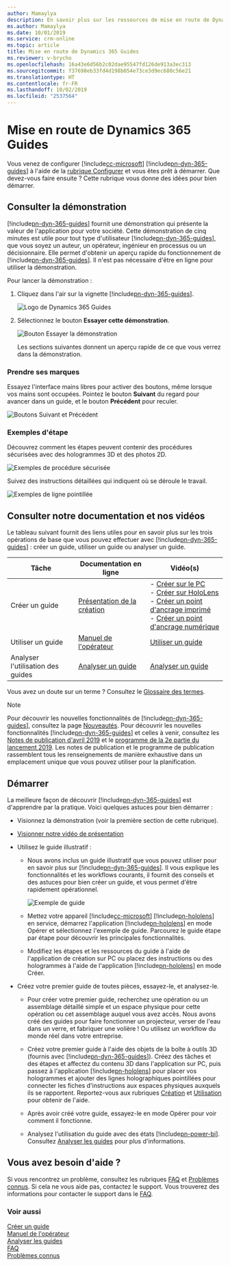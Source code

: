 ```yaml
---
author: Mamaylya
description: En savoir plus sur les ressources de mise en route de Dynamics 365 Guides
ms.author: Mamaylya
ms.date: 10/01/2019
ms.service: crm-online
ms.topic: article
title: Mise en route de Dynamics 365 Guides
ms.reviewer: v-brycho
ms.openlocfilehash: 16a43e6d56b2c02dae95547fd126de913a3ec313
ms.sourcegitcommit: f37698eb33fd4d198b054e73ce3d9ec680c56e21
ms.translationtype: HT
ms.contentlocale: fr-FR
ms.lasthandoff: 10/02/2019
ms.locfileid: "2537564"
---
```

# <a name="get-started-with-dynamics-365-guides"></a>Mise en route de Dynamics 365 Guides

Vous venez de configurer [!include[cc-microsoft](../includes/cc-microsoft.md)] [!include[pn-dyn-365-guides](../includes/pn-dyn-365-guides.md)] à l'aide de la [rubrique Configurer](setup.md) et vous êtes prêt à démarrer. Que devez-vous faire ensuite ? Cette rubrique vous donne des idées pour bien démarrer. 

## <a name="check-out-the-demo"></a>Consulter la démonstration

[!include[pn-dyn-365-guides](../includes/pn-dyn-365-guides.md)] fournit une démonstration qui présente la valeur de l'application pour votre société. Cette démonstration de cinq minutes est utile pour tout type d'utilisateur [!include[pn-dyn-365-guides](../includes/pn-dyn-365-guides.md)], que vous soyez un auteur, un opérateur, ingénieur en processus ou un décisionnaire. Elle permet d'obtenir un aperçu rapide du fonctionnement de [!include[pn-dyn-365-guides](../includes/pn-dyn-365-guides.md)]. Il n'est pas nécessaire d'être en ligne pour utiliser la démonstration. 

Pour lancer la démonstration :

1. Cliquez dans l'air sur la vignette [!include[pn-dyn-365-guides](../includes/pn-dyn-365-guides.md)].

   ![Logo de Dynamics 365 Guides](media/Logo.png "Logo de Dynamics 365 Guides")

2. Sélectionnez le bouton **Essayer cette démonstration**.

   ![Bouton Essayer la démonstration](media/try-demo.PNG "Bouton Essayer la démonstration")
   
   Les sections suivantes donnent un aperçu rapide de ce que vous verrez dans la démonstration. 

### <a name="find-your-way-around"></a>Prendre ses marques 

Essayez l'interface mains libres pour activer des boutons, même lorsque vos mains sont occupées. Pointez le bouton **Suivant** du regard pour avancer dans un guide, et le bouton **Précédent** pour reculer. 

![Boutons Suivant et Précédent](media/navigate-example.PNG "Boutons Suivant et Précédent")

### <a name="step-examples"></a>Exemples d'étape

Découvrez comment les étapes peuvent contenir des procédures sécurisées avec des hologrammes 3D et des photos 2D. 

![Exemples de procédure sécurisée](media/step-example-1.PNG "Exemples de procédure sécurisée")

Suivez des instructions détaillées qui indiquent où se déroule le travail.

![Exemples de ligne pointillée](media/step-example-2.PNG "Exemples de ligne pointillée")

## <a name="check-out-our-documentation-and-videos"></a>Consulter notre documentation et nos vidéos

Le tableau suivant fournit des liens utiles pour en savoir plus sur les trois opérations de base que vous pouvez effectuer avec [!include[pn-dyn-365-guides](../includes/pn-dyn-365-guides.md)] : créer un guide, utiliser un guide ou analyser un guide.

|Tâche|Documentation en ligne|Vidéo(s)|
|----------------------------|--------------------------------------------|-----------------------------------------------|
|Créer un guide|[Présentation de la création](authoring-overview.md)|- [Créer sur le PC](https://aka.ms/pcauthor)<br>- [Créer sur HoloLens](https://aka.ms/hololensauthor)<br>- [Créer un point d'ancrage imprimé](https://aka.ms/guidesprintedanchor)<br>- [Créer un point d'ancrage numérique](https://aka.ms/guidesdigitalanchor)|
|Utiliser un guide|[Manuel de l'opérateur](operator-guide.md)|[Utiliser un guide](https://aka.ms/guidesoperate)|
|Analyser l'utilisation des guides|[Analyser un guide](analytics-guide.md)|[Analyser un guide](https://aka.ms/guidesanalyze)|

Vous avez un doute sur un terme ? Consultez le [Glossaire des termes](glossary.md). 

> [!NOTE]
> Pour découvrir les nouvelles fonctionnalités de [!include[pn-dyn-365-guides](../includes/pn-dyn-365-guides.md)], consultez la page [Nouveautés](new.md). Pour découvrir les nouvelles fonctionnalités [!include[pn-dyn-365-guides](../includes/pn-dyn-365-guides.md)] et celles à venir, consultez les [Notes de publication d'avril 2019](https://docs.microsoft.com/business-applications-release-notes/April19/dynamics365-mixed-reality/microsoft-dynamics365-guides/planned-features) et le [programme de la 2e partie du lancement 2019](https://docs.microsoft.com/dynamics365-release-plan/2019wave2/mixed-reality/dynamics365-guides/planned-features). Les notes de publication et le programme de publication rassemblent tous les renseignements de manière exhaustive dans un emplacement unique que vous pouvez utiliser pour la planification. 

## <a name="jump-in"></a>Démarrer

La meilleure façon de découvrir [!include[pn-dyn-365-guides](../includes/pn-dyn-365-guides.md)] est d'apprendre par la pratique. Voici quelques astuces pour bien démarrer : 

- Visionnez la démonstration (voir la première section de cette rubrique).

- [Visionner notre vidéo de présentation](https://aka.ms/overview)

- Utilisez le guide illustratif :

    - Nous avons inclus un guide illustratif que vous pouvez utiliser pour en savoir plus sur [!include[pn-dyn-365-guides](../includes/pn-dyn-365-guides.md)]. Il vous explique les fonctionnalités et les workflows courants, il fournit des conseils et des astuces pour bien créer un guide, et vous permet d'être rapidement opérationnel.
    
      ![Exemple de guide](media/example-guide.PNG "Exemple de guide")

    - Mettez votre appareil [!include[cc-microsoft](../includes/cc-microsoft.md)] [!include[pn-hololens](../includes/pn-hololens.md)] en service, démarrez l'application [!include[pn-hololens](../includes/pn-hololens.md)] en mode Opérer et sélectionnez l'exemple de guide. Parcourez le guide étape par étape pour découvrir les principales fonctionnalités. 

    - Modifiez les étapes et les ressources du guide à l'aide de l'application de création sur PC ou placez des instructions ou des hologrammes à l'aide de l'application [!include[pn-hololens](../includes/pn-hololens.md)] en mode Créer. 
    
- Créez votre premier guide de toutes pièces, essayez-le, et analysez-le.

     - Pour créer votre premier guide, recherchez une opération ou un assemblage détaillé simple et un espace physique pour cette opération ou cet assemblage auquel vous avez accès. Nous avons créé des guides pour faire fonctionner un projecteur, verser de l'eau dans un verre, et fabriquer une volière ! Ou utilisez un workflow du monde réel dans votre entreprise. 

     - Créez votre premier guide à l'aide des objets de la boîte à outils 3D (fournis avec [!include[pn-dyn-365-guides](../includes/pn-dyn-365-guides.md)]). Créez des tâches et des étapes et affectez du contenu 3D dans l'application sur PC, puis passez à l'application [!include[pn-hololens](../includes/pn-hololens.md)] pour placer vos hologrammes et ajouter des lignes holographiques pointillées pour connecter les fiches d'instructions aux espaces physiques auxquels ils se rapportent. Reportez-vous aux rubriques [Création](authoring-overview.md) et [Utilisation](operator-guide.md) pour obtenir de l'aide. 

     - Après avoir créé votre guide, essayez-le en mode Opérer pour voir comment il fonctionne. 

     - Analysez l'utilisation du guide avec des états [!include[pn-power-bi](../includes/pn-power-bi.md)]. Consultez [Analyser les guides](analytics-guide.md) pour plus d'informations. 

## <a name="need-support"></a>Vous avez besoin d'aide ?

Si vous rencontrez un problème, consultez les rubriques [FAQ](faq.md) et [Problèmes connus](known-issues.md). Si cela ne vous aide pas, contactez le support. Vous trouverez des informations pour contacter le support dans le [FAQ](faq.md).

### <a name="see-also"></a>Voir aussi

[Créer un guide](authoring-overview.md)<br>
[Manuel de l'opérateur](operator-guide.md)<br>
[Analyser les guides](analytics-guide.md)<br>
[FAQ](faq.md)<br>
[Problèmes connus](known-issues.md)

